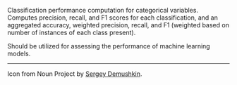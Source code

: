 Classification performance computation for categorical variables. Computes precision, recall, and F1 scores for each classification, and an aggregated accuracy, weighted precision, recall, and F1 (weighted based on number of instances of each class present).

Should be utilized for assessing the performance of machine learning models.
***
Icon from Noun Project by [Sergey Demushkin](https://thenounproject.com/search/?q=accuracy&i=494008).